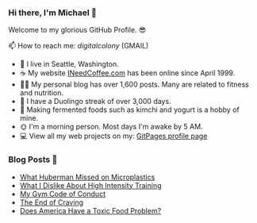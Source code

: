 ### Hi there, I'm Michael 👋

Welcome to my glorious GitHub Profile. 😎

📫 How to reach me: _digitalcolony_ (GMAIL)

- 🌳 I live in Seattle, Washington.
- ☕ My website [INeedCoffee.com](https://ineedcoffee.com) has been online since April 1999.
- 💪🏼 My personal blog has over 1,600 posts. Many are related to fitness and nutrition.
- 🍎 I have a Duolingo streak of over 3,000 days.
- 🥕 Making fermented foods such as kimchi and yogurt is a hobby of mine.
- 🌞 I'm a morning person. Most days I'm awake by 5 AM.
- 💻 View all my web projects on my: [GitPages profile page](https://digitalcolony.github.io/)

### Blog Posts 📝

<!-- BLOG-POST-LIST:START -->
- [What Huberman Missed on Microplastics](https://criticalmas.org/2024/12/what-huberman-missed-on-microplastics/)
- [What I Dislike About High Intensity Training](https://criticalmas.org/2024/11/what-i-dislike-about-high-intensity-training/)
- [My Gym Code of Conduct](https://criticalmas.org/2024/11/my-gym-code-of-conduct/)
- [The End of Craving](https://criticalmas.org/2024/10/the-end-of-craving/)
- [Does America Have a Toxic Food Problem?](https://criticalmas.org/2024/10/does-america-have-a-toxic-food-problem/)
<!-- BLOG-POST-LIST:END -->
